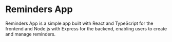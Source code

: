 # Reminders App

Reminders App is a simple app built with React and TypeScript for the frontend and Node.js with Express for the backend, enabling users to create and manage reminders.